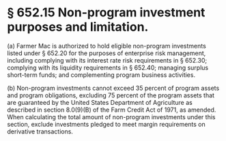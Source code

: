 # § 652.15   Non-program investment purposes and limitation.

(a) Farmer Mac is authorized to hold eligible non-program investments listed under § 652.20 for the purposes of enterprise risk management, including complying with its interest rate risk requirements in § 652.30; complying with its liquidity requirements in § 652.40; managing surplus short-term funds; and complementing program business activities.


(b) Non-program investments cannot exceed 35 percent of program assets and program obligations, excluding 75 percent of the program assets that are guaranteed by the United States Department of Agriculture as described in section 8.0(9)(B) of the Farm Credit Act of 1971, as amended. When calculating the total amount of non-program investments under this section, exclude investments pledged to meet margin requirements on derivative transactions.




